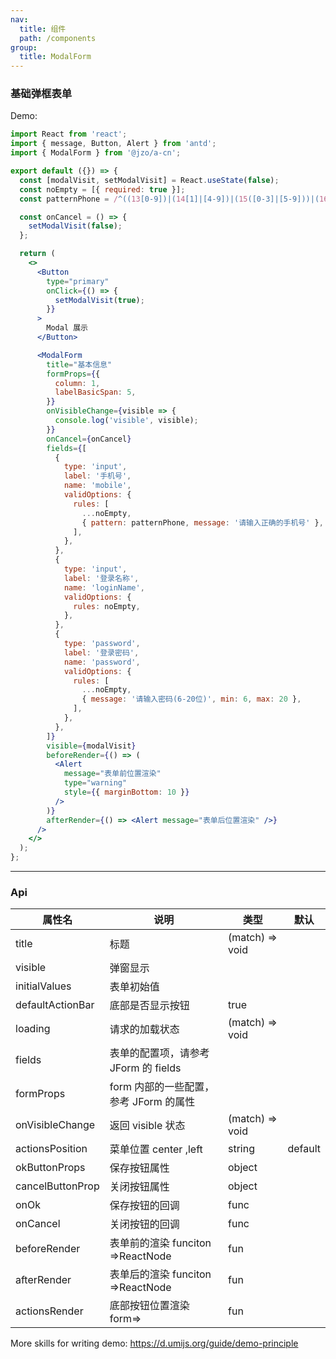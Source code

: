 ```yaml
---
nav:
  title: 组件
  path: /components
group:
  title: ModalForm
---
```


### 基础弹框表单

Demo:

```jsx
import React from 'react';
import { message, Button, Alert } from 'antd';
import { ModalForm } from '@jzo/a-cn';

export default ({}) => {
  const [modalVisit, setModalVisit] = React.useState(false);
  const noEmpty = [{ required: true }];
  const patternPhone = /^((13[0-9])|(14[1]|[4-9])|(15([0-3]|[5-9]))|(16[2]|[5-7])|(17[0-3]|[5-8])|(18[0-9])|(19[1|8|9]))\d{8}$/;

  const onCancel = () => {
    setModalVisit(false);
  };

  return (
    <>
      <Button
        type="primary"
        onClick={() => {
          setModalVisit(true);
        }}
      >
        Modal 展示
      </Button>

      <ModalForm
        title="基本信息"
        formProps={{
          column: 1,
          labelBasicSpan: 5,
        }}
        onVisibleChange={visible => {
          console.log('visible', visible);
        }}
        onCancel={onCancel}
        fields={[
          {
            type: 'input',
            label: '手机号',
            name: 'mobile',
            validOptions: {
              rules: [
                ...noEmpty,
                { pattern: patternPhone, message: '请输入正确的手机号' },
              ],
            },
          },
          {
            type: 'input',
            label: '登录名称',
            name: 'loginName',
            validOptions: {
              rules: noEmpty,
            },
          },
          {
            type: 'password',
            label: '登录密码',
            name: 'password',
            validOptions: {
              rules: [
                ...noEmpty,
                { message: '请输入密码(6-20位)', min: 6, max: 20 },
              ],
            },
          },
        ]}
        visible={modalVisit}
        beforeRender={() => (
          <Alert
            message="表单前位置渲染"
            type="warning"
            style={{ marginBottom: 10 }}
          />
        )}
        afterRender={() => <Alert message="表单后位置渲染" />}
      />
    </>
  );
};
```

---

### Api

| 属性名           | 说明                                   | 类型            | 默认    |
| ---------------- | -------------------------------------- | --------------- | ------- |
| title            | 标题                                   | (match) => void |         |
| visible          | 弹窗显示                               |                 |         |
| initialValues    | 表单初始值                             |                 |         |
| defaultActionBar | 底部是否显示按钮                       | true            |         |
| loading          | 请求的加载状态                         | (match) => void |         |
| fields           | 表单的配置项，请参考 JForm 的 fields   |                 |         |
| formProps        | form 内部的一些配置，参考 JForm 的属性 |                 |         |
| onVisibleChange  | 返回 visible 状态                      | (match) => void |         |
| actionsPosition  | 菜单位置 center ,left                  | string          | default |
| okButtonProps    | 保存按钮属性                           | object          |         |
| cancelButtonProp | 关闭按钮属性                           | object          |         |
| onOk             | 保存按钮的回调                         | func            |         |
| onCancel         | 关闭按钮的回调                         | func            |         |
| beforeRender     | 表单前的渲染 funciton =>ReactNode      | fun             |         |
| afterRender      | 表单后的渲染 funciton =>ReactNode      | fun             |         |
| actionsRender    | 底部按钮位置渲染 form=>                | fun             |         |

More skills for writing demo: https://d.umijs.org/guide/demo-principle
